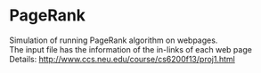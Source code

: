 PageRank
========
Simulation of running PageRank algorithm on webpages.<br/>
The input file has the information of the in-links of each web page<br>
Details: http://www.ccs.neu.edu/course/cs6200f13/proj1.html

